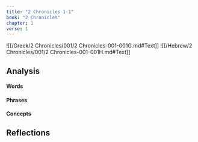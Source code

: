 ```yaml
---
title: "2 Chronicles 1:1"
book: "2 Chronicles"
chapter: 1
verse: 1
---
```

![[/Greek/2 Chronicles/001/2 Chronicles-001-001G.md#Text]]
![[/Hebrew/2 Chronicles/001/2 Chronicles-001-001H.md#Text]]

## Analysis

#### Words

#### Phrases

#### Concepts

## Reflections
